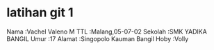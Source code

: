 # latihan git 1
Nama	:Vachel Valeno M
TTL	:Malang,05-07-02
Sekolah	:SMK YADIKA BANGIL
Umur	:17
Alamat	:Singopolo Kauman Bangil
Hoby	:Volly

